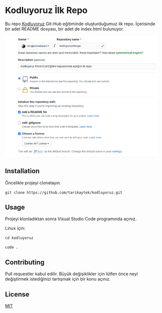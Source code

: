 # **Kodluyoruz İlk Repo**

Bu repo [Kodluyoruz](https://www.kodluyoruz.org/) Git-Hub eğitiminde oluşturduğumuz ilk repo. İçerisinde bir adet README dosyası, bir adet de index.html bulunuyor.

![](https://raw.githubusercontent.com/Kodluyoruz/taskforce/main/git/odev1/figures/github.png)


## **Installation**

Öncelikle projeyi clonelayın.

` git clone https://github.com/tarikaytek/kodluyoruz.git `


## **Usage**

Projeyi klonladıktan sonra Visual Studio Code programında açınız.

Linux için:

` cd kodluyoruz `

` code . `


## **Contributing**
Pull requestler kabul edilir. Büyük değişiklikler için lütfen önce neyi değiştirmek istediğinizi tartışmak için bir konu açınız.

## **License**

[MIT](https://github.com/tarikaytek/kodluyoruz/blob/main/LICENSE)